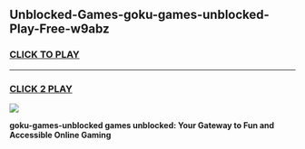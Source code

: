 
## Unblocked-Games-goku-games-unblocked-Play-Free-w9abz
<h3>
<a href="https://premium76.site?title=goku-games-unblocked&ref=18A">CLICK TO PLAY</a></h3>
<hr>

<h3>
<a href="https://premium76.site?title=goku-games-unblocked&ref=18A">CLICK 2 PLAY</a>
  
</h3>

<a href="https://premium76.site?title=goku-games-unblocked&ref=18A"><img src="https://clearcache.store/games.png"></a>


**goku-games-unblocked games unblocked: Your Gateway to Fun and Accessible Online Gaming**
